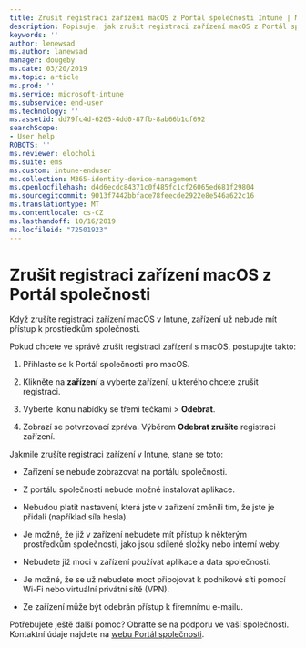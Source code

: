 ```yaml
---
title: Zrušit registraci zařízení macOS z Portál společnosti Intune | Microsoft Docs
description: Popisuje, jak zrušit registraci zařízení macOS z Portál společnosti
keywords: ''
author: lenewsad
ms.author: lanewsad
manager: dougeby
ms.date: 03/20/2019
ms.topic: article
ms.prod: ''
ms.service: microsoft-intune
ms.subservice: end-user
ms.technology: ''
ms.assetid: dd79fc4d-6265-4dd0-87fb-8ab66b1cf692
searchScope:
- User help
ROBOTS: ''
ms.reviewer: elocholi
ms.suite: ems
ms.custom: intune-enduser
ms.collection: M365-identity-device-management
ms.openlocfilehash: d4d6ecdc84371c0f485fc1cf26065ed681f29804
ms.sourcegitcommit: 9013f7442bbface78feecde2922e8e546a622c16
ms.translationtype: MT
ms.contentlocale: cs-CZ
ms.lasthandoff: 10/16/2019
ms.locfileid: "72501923"
---
```

# <a name="unenroll-your-macos-device-from-company-portal"></a>Zrušit registraci zařízení macOS z Portál společnosti

Když zrušíte registraci zařízení macOS v Intune, zařízení už nebude mít přístup k prostředkům společnosti.

Pokud chcete ve správě zrušit registraci zařízení s macOS, postupujte takto:

1. Přihlaste se k Portál společnosti pro macOS.
2. Klikněte na **zařízení** a vyberte zařízení, u kterého chcete zrušit registraci.

3. Vyberte ikonu nabídky se třemi tečkami > **Odebrat**.
4. Zobrazí se potvrzovací zpráva. Výběrem **Odebrat zrušíte** registraci zařízení. 

Jakmile zrušíte registraci zařízení v Intune, stane se toto:

- Zařízení se nebude zobrazovat na portálu společnosti.

- Z portálu společnosti nebude možné instalovat aplikace.

- Nebudou platit nastavení, která jste v zařízení změnili tím, že jste je přidali (například síla hesla).

- Je možné, že již v zařízení nebudete mít přístup k některým prostředkům společnosti, jako jsou sdílené složky nebo interní weby.

- Nebudete již moci v zařízení používat aplikace a data společnosti.

- Je možné, že se už nebudete moct připojovat k podnikové síti pomocí Wi-Fi nebo virtuální privátní sítě (VPN).

- Ze zařízení může být odebrán přístup k firemnímu e-mailu.

Potřebujete ještě další pomoc? Obraťte se na podporu ve vaší společnosti. Kontaktní údaje najdete na [webu Portál společnosti](https://go.microsoft.com/fwlink/?linkid=2010980).
